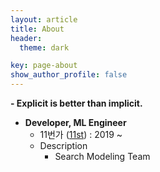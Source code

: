 ```yaml
---
layout: article
title: About
header:
  theme: dark

key: page-about
show_author_profile: false
---
```


**- Explicit is better than implicit.** 

- **Developer, ML Engineer**
    - 11번가 ([11st](https://www.11stcorp.com/)) : 2019 ~ 
    - Description
        - Search Modeling Team 

<div style="text-align: center;"><div class="github-card" data-github="JINSU-l" data-width="400" data-height="317" data-theme="medium"></div>
<script src="//cdn.jsdelivr.net/github-cards/latest/widget.js"></script></div>
